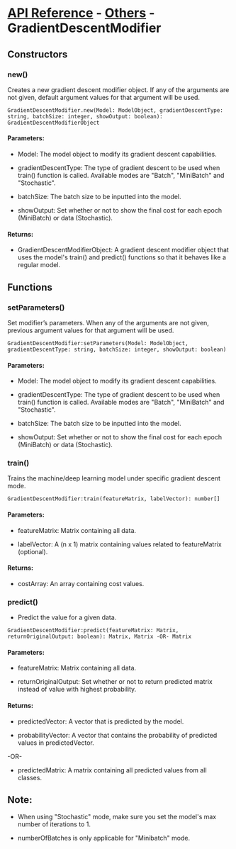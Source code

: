 # [API Reference](../../API.md) - [Others](../Others.md) - GradientDescentModifier

## Constructors

### new()

Creates a new gradient descent modifier object. If any of the arguments are not given, default argument values for that argument will be used.

```
GradientDescentModifier.new(Model: ModelObject, gradientDescentType: string, batchSize: integer, showOutput: boolean): GradientDescentModifierObject
```

#### Parameters:

* Model: The model object to modify its gradient descent capabilities.

* gradientDescentType: The type of gradient descent to be used when train() function is called. Available modes are "Batch", "MiniBatch" and "Stochastic".

* batchSize: The batch size to be inputted into the model.

* showOutput: Set whether or not to show the final cost for each epoch (MiniBatch) or data (Stochastic).

#### Returns:

* GradientDescentModifierObject: A gradient descent modifier object that uses the model's train() and predict() functions so that it behaves like a regular model.

## Functions

### setParameters()

Set modifier’s parameters. When any of the arguments are not given, previous argument values for that argument will be used.

```
GradientDescentModifier:setParameters(Model: ModelObject, gradientDescentType: string, batchSize: integer, showOutput: boolean)
```

#### Parameters:

* Model: The model object to modify its gradient descent capabilities.

* gradientDescentType: The type of gradient descent to be used when train() function is called. Available modes are "Batch", "MiniBatch" and "Stochastic".

* batchSize: The batch size to be inputted into the model.

* showOutput: Set whether or not to show the final cost for each epoch (MiniBatch) or data (Stochastic).

### train()

Trains the machine/deep learning model under specific gradient descent mode.

```
GradientDescentModifier:train(featureMatrix, labelVector): number[]
```

#### Parameters:

* featureMatrix: Matrix containing all data.

* labelVector: A (n x 1) matrix containing values related to featureMatrix (optional). 

#### Returns:

* costArray: An array containing cost values.

### predict()

* Predict the value for a given data.

```
GradientDescentModifier:predict(featureMatrix: Matrix, returnOriginalOutput: boolean): Matrix, Matrix -OR- Matrix
```

#### Parameters:

* featureMatrix: Matrix containing all data.

* returnOriginalOutput: Set whether or not to return predicted matrix instead of value with highest probability. 

#### Returns:

* predictedVector: A vector that is predicted by the model.

* probabilityVector: A vector that contains the probability of predicted values in predictedVector.

-OR-

* predictedMatrix: A matrix containing all predicted values from all classes.

## Note:

* When using "Stochastic" mode, make sure you set the model's max number of iterations to 1.

* numberOfBatches is only applicable for "Minibatch" mode.
